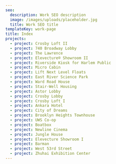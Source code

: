 ```yaml
---
seo:
  description: Work SEO description
  image: /images/uploads/placeholder.jpg
  title: Work SEO title
templateKey: work-page
title: Index
projects:
  - project: Crosby Loft II
  - project: 740 Broadway Lobby
  - project: The Lawrence
  - project: Elevecture® Showroom II
  - project: Riverside Kiosk for Harlem Public
  - project: Micro Cabin
  - project: Lift Next Level Floats
  - project: East River Science Park
  - project: Ward Road House
  - project: Stair-Well Housing
  - project: Astor Lobby
  - project: Crosby Lobby
  - project: Crosby Loft I
  - project: Ankara Hotel
  - project: City of Dreams
  - project: Brooklyn Heights Townhouse
  - project: UWS Co-op
  - project: Boatbox
  - project: Newline Cinema
  - project: Jungle House
  - project: Elevecture Showroom I
  - project: Barman
  - project: West 53rd Street
  - project: Zhuhai Exhibition Center
---
```


